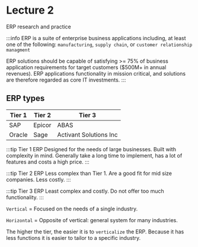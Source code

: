 # Lecture 2

ERP research and practice

:::info ERP
is a suite of enterprise business applications including, at least one of the following: `manufacturing`, `supply chain`, or `customer relationship managment`

ERP solutions should be capable of satisfying >= 75% of business application requirements for target customers ($500M+ in annual revenues). ERP applications functionality in mission critical, and solutions are therefore regarded as core IT investments.
:::

## ERP types

| Tier 1 | Tier 2 | Tier 3 |
| ------ | ------ | ------ |
| SAP    | Epicor | ABAS   |
| Oracle | Sage   | Activant Solutions Inc |

:::tip Tier 1 ERP
Designed for the needs of large businesses. Built with complexity in mind. Generally take a long time to implement, has a lot of features and costs a high price.
:::

:::tip Tier 2 ERP
Less complex than Tier 1. Are a good fit for mid size companies. Less costly.
:::

:::tip Tier 3 ERP
Least complex and costly. Do not offer too much functionality.
:::


`Vertical` = Focused on the needs of a single industry.

`Horizontal` = Opposite of vertical: general system for many industries.

The higher the tier, the easier it is to `verticalize` the ERP. Because it has less functions it is easier to tailor to a specific industry.

